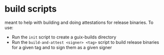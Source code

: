 # build scripts

meant to help with building and doing attestations for release binaries. To use:

* Run the `init` script to create a guix-builds directory
* Run the `build-and-attest <signer> <tag>` script to build release binaries for a given tag and to sign them as a given signer
